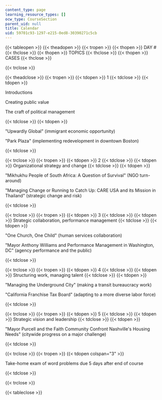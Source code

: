 ```yaml
---
content_type: page
learning_resource_types: []
ocw_type: CourseSection
parent_uid: null
title: Calendar
uid: 59701c93-1297-e215-0ed8-30390271c5cb
---
```


{{< tableopen >}}
{{< theadopen >}}
{{< tropen >}}
{{< thopen >}}
DAY #
{{< thclose >}}
{{< thopen >}}
TOPICS
{{< thclose >}}
{{< thopen >}}
CASES
{{< thclose >}}

{{< trclose >}}

{{< theadclose >}}
{{< tropen >}}
{{< tdopen >}}
1
{{< tdclose >}}
{{< tdopen >}}


Introductions

Creating public value

The craft of political management


{{< tdclose >}}
{{< tdopen >}}


"Upwardly Global" (immigrant economic opportunity)

"Park Plaza" (implementing redevelopment in downtown Boston)


{{< tdclose >}}

{{< trclose >}}
{{< tropen >}}
{{< tdopen >}}
2
{{< tdclose >}}
{{< tdopen >}}
Organizational strategy and change
{{< tdclose >}}
{{< tdopen >}}


"Mikhukhu People of South Africa: A Question of Survival" (NGO turn-around)

"Managing Change or Running to Catch Up: CARE USA and its Mission in Thailand" (strategic change and risk)


{{< tdclose >}}

{{< trclose >}}
{{< tropen >}}
{{< tdopen >}}
3
{{< tdclose >}}
{{< tdopen >}}
Strategic collaboration, performance management
{{< tdclose >}}
{{< tdopen >}}


"One Church, One Child" (human services collaboration)

"Mayor Anthony Williams and Performance Management in Washington, DC" (agency performance and the public)


{{< tdclose >}}

{{< trclose >}}
{{< tropen >}}
{{< tdopen >}}
4
{{< tdclose >}}
{{< tdopen >}}
Structuring work, managing talent
{{< tdclose >}}
{{< tdopen >}}


"Managing the Underground City" (making a transit bureaucracy work)

"California Franchise Tax Board" (adapting to a more diverse labor force)


{{< tdclose >}}

{{< trclose >}}
{{< tropen >}}
{{< tdopen >}}
5
{{< tdclose >}}
{{< tdopen >}}
Strategic vision and leadership
{{< tdclose >}}
{{< tdopen >}}


"Mayor Purcell and the Faith Community Confront Nashville's Housing Needs" (citywide progress on a major challenge)


{{< tdclose >}}

{{< trclose >}}
{{< tropen >}}
{{< tdopen colspan="3" >}}


Take-home exam of word problems due 5 days after end of course


{{< tdclose >}}

{{< trclose >}}

{{< tableclose >}}